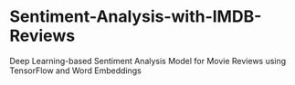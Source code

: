 # Sentiment-Analysis-with-IMDB-Reviews
Deep Learning-based Sentiment Analysis Model for Movie Reviews using TensorFlow and Word Embeddings
